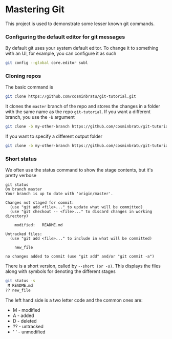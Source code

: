 # Mastering Git
This project is used to demonstrate some lesser known git commands.

### Configuring the default editor for git messages
By default git uses your system default editor. To change it to something with an UI, for example, you can configure it as such
```bash
git config --global core.editor subl
```
### Cloning repos
The basic command is
```bash
git clone https://github.com/cosminbratu/git-tutorial.git
```
It clones the ```master``` branch of the repo and stores the changes in a folder with the same name as the repo ```git-tutorial```.
If you want a different branch, you use the ```-b``` argument
```bash
git clone -b my-other-branch https://github.com/cosminbratu/git-tutorial.git
```
If you want to specify a different output folder
```bash
git clone -b my-other-branch https://github.com/cosminbratu/git-tutorial.git git-tutorial-my-other-branch
```
### Short status
We often use the status command to show the stage contents, but it's pretty verbose
```console
git status
On branch master
Your branch is up to date with 'origin/master'.

Changes not staged for commit:
  (use "git add <file>..." to update what will be committed)
  (use "git checkout -- <file>..." to discard changes in working directory)

	modified:   README.md

Untracked files:
  (use "git add <file>..." to include in what will be committed)

	new_file

no changes added to commit (use "git add" and/or "git commit -a")
```
There is a short version, called by ```--short (or -s)```. This displays the files along with symbols for denoting the different stages
```bash
git status -s
 M README.md
?? new_file
```
The left hand side is a two letter code and the common ones are:
- M - modified
- A - added
- D - deleted
- ?? - untracked
- ' ' - unmodified
